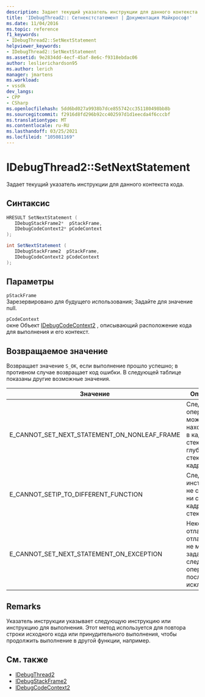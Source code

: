 ```yaml
---
description: Задает текущий указатель инструкции для данного контекста кода.
title: 'IDebugThread2:: Сетнекстстатемент | Документация Майкрософт'
ms.date: 11/04/2016
ms.topic: reference
f1_keywords:
- IDebugThread2::SetNextStatement
helpviewer_keywords:
- IDebugThread2::SetNextStatement
ms.assetid: 9e2834dd-4ecf-45af-8e6c-f9318ebdac06
author: leslierichardson95
ms.author: lerich
manager: jmartens
ms.workload:
- vssdk
dev_langs:
- CPP
- CSharp
ms.openlocfilehash: 5dd6bd027a9938b7dce855742cc351180498bb8b
ms.sourcegitcommit: f2916d8fd296b92cc402597d1d1eecda4f6cccbf
ms.translationtype: MT
ms.contentlocale: ru-RU
ms.lasthandoff: 03/25/2021
ms.locfileid: "105081169"
---
```

# <a name="idebugthread2setnextstatement"></a>IDebugThread2::SetNextStatement
Задает текущий указатель инструкции для данного контекста кода.

## <a name="syntax"></a>Синтаксис

```cpp
HRESULT SetNextStatement ( 
   IDebugStackFrame2*  pStackFrame,
   IDebugCodeContext2* pCodeContext
);
```

```csharp
int SetNextStatement ( 
   IDebugStackFrame2  pStackFrame,
   IDebugCodeContext2 pCodeContext
);
```

## <a name="parameters"></a>Параметры
`pStackFrame`\
Зарезервировано для будущего использования; Задайте для значение null.

`pCodeContext`\
окне Объект [IDebugCodeContext2](../../../extensibility/debugger/reference/idebugcodecontext2.md) , описывающий расположение кода для выполнения и его контекст.

## <a name="return-value"></a>Возвращаемое значение
 Возвращает значение `S_OK`, если выполнение прошло успешно; в противном случае возвращает код ошибки. В следующей таблице показаны другие возможные значения.

|Значение|Описание|
|-----------|-----------------|
|E_CANNOT_SET_NEXT_STATEMENT_ON_NONLEAF_FRAME|Следующий оператор не может находиться в кадре стека более глубоко в стеке кадров.|
|E_CANNOT_SETIP_TO_DIFFERENT_FUNCTION|Следующая инструкция не связана ни с одним кадром в стеке.|
|E_CANNOT_SET_NEXT_STATEMENT_ON_EXCEPTION|Некоторые отладчики отладчика не могут задать следующий оператор после исключения.|

## <a name="remarks"></a>Remarks
 Указатель инструкции указывает следующую инструкцию или инструкцию для выполнения. Этот метод используется для повтора строки исходного кода или принудительного выполнения, чтобы продолжить выполнение в другой функции, например.

## <a name="see-also"></a>См. также
- [IDebugThread2](../../../extensibility/debugger/reference/idebugthread2.md)
- [IDebugStackFrame2](../../../extensibility/debugger/reference/idebugstackframe2.md)
- [IDebugCodeContext2](../../../extensibility/debugger/reference/idebugcodecontext2.md)
